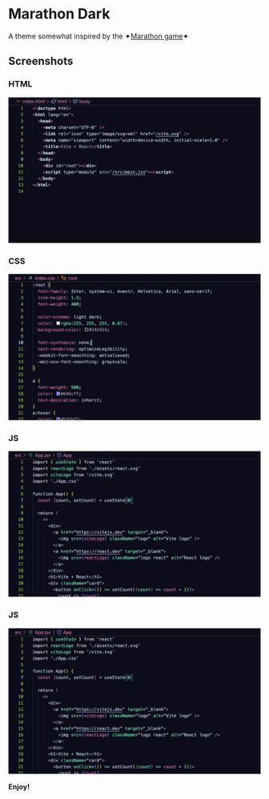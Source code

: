 # Marathon Dark

A theme somewhat inspired by the ✦[Marathon game](https://www.marathonthegame.com/)✦

## Screenshots

### HTML

![html code preview](html.png)

### CSS

![css code preview](css.png)

### JS

![javascript code preview](js.png)

### JS
![javascript code preview](https://raw.githubusercontent.com/King-Kyle/marathon-dark/main/js.png)

**Enjoy!**
